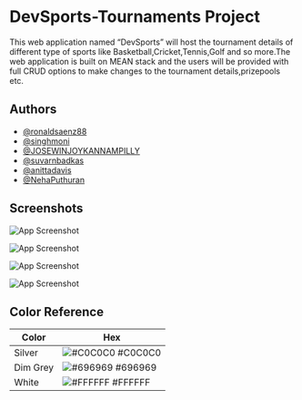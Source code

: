 
# DevSports-Tournaments Project

This web application named “DevSports” will host the tournament details of different type of sports like Basketball,Cricket,Tennis,Golf and so more.The web application is built on MEAN stack and the users will be provided with full CRUD options to make changes to the tournament details,prizepools etc.





## Authors

- [@ronaldsaenz88](https://github.com/ronaldsaenz88)
- [@singhmoni](https://github.com/singhmoni)
- [@JOSEWINJOYKANNAMPILLY](https://github.com/JOSEWINJOYKANNAMPILLY)
- [@suvarnbadkas](https://github.com/suvarnbadkas)
- [@anittadavis](https://github.com/anittadavis)
- [@NehaPuthuran](https://github.com/NehaPuthuran)


## Screenshots

![App Screenshot](https://user-images.githubusercontent.com/97996783/157977022-a65e7d10-b03e-4089-af35-e28782732897.png)


![App Screenshot](https://user-images.githubusercontent.com/97996783/157977462-8d33f659-a641-4fd2-8a17-3d74af1ee6cf.png)

![App Screenshot](https://user-images.githubusercontent.com/97996783/157978368-3710fc5a-f597-41cb-96ca-d368ad7f512a.png)

![App Screenshot](https://user-images.githubusercontent.com/97996783/157978598-36d12b95-4f53-4f51-bea2-dbaf7dd0415e.png)

## Color Reference

| Color             | Hex                                                                |
| ----------------- | ------------------------------------------------------------------ |
| Silver | ![#C0C0C0](https://via.placeholder.com/10/C0C0C0?text=+) #C0C0C0 |
| Dim Grey | ![#696969](https://via.placeholder.com/10/696969?text=+) #696969 |
| White| ![#FFFFFF](https://via.placeholder.com/10/FFFFFF?text=+) #FFFFFF |


